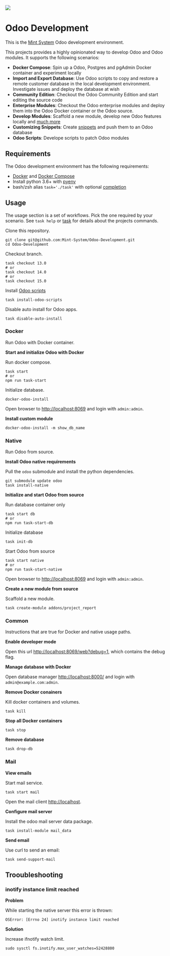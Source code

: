 ![](https://github.com/Mint-System/Odoo-Development/raw/14.0/logo.png)
<!-- ![](./logo.png) -->

Odoo Development
================

This is the [Mint System](https://www.mint-system.ch/) Odoo development environment.

This projects provides a highly opinionated way to develop Odoo and Odoo modules. It supports the following scenarios:

* **Docker Compose**: Spin up a Odoo, Postgres and pgAdmin Docker container and experiment locally
* **Import and Export Database**: Use Odoo scripts to copy and restore a remote customer database in the local development environment. Investigate issues and deploy the database at wish
* **Community Edition**: Checkout the Odoo Community Edition and start editing the source code
* **Enterprise Modules**: Checkout the Odoo enterprise modules and deploy them into the Odoo Docker container or the Odoo source.
* **Develop Modules**: Scaffold a new module, develop new Odoo features locally and [much more](./task.md)
* **Customizing Snippets**: Create [snippets](./snippets.md) and push them to an Odoo database
* **Odoo Scripts**: Develope scripts to patch Odoo modules 

## Requirements

The Odoo development environment has the following requirements:

* [Docker](https://docs.docker.com/engine/install/) and [Docker Compose](https://docs.docker.com/compose/)
* Install python 3.6+ with [pyenv](https://github.com/pyenv/pyenv)
* bash/zsh alias `task='./task'` with optional [completion](https://github.com/janikvonrotz/dotfiles/blob/master/oh-my-zsh-completions/_task)

## Usage

The usage section is a set of workflows. Pick the one required by your scenario. See `task help` or [task](./task.md) for details about the projects commands.

Clone this repository.

```console
git clone git@github.com:Mint-System/Odoo-Development.git
cd Odoo-Development
```

Checkout branch.

```console
task checkout 13.0
# or
task checkout 14.0
# or
task checkout 15.0
```

Install [Odoo scripts](https://ansible.build/roles/odoo-scripts/)

```console
task install-odoo-scripts
```

Disable auto install for Odoo apps.

```console
task disable-auto-install
```

### Docker

Run Odoo with Docker container.

**Start and initialize Odoo with Docker**

Run docker compose.

```console
task start
# or
npm run task-start
```

Initialize database.

```console
docker-odoo-install
```

Open browser to [http://localhost:8069](http://localhost:8069) and login with `admin:admin`.

**Install custom module**

```console
docker-odoo-install -m show_db_name
```

### Native

Run Odoo from source.

**Install Odoo native requirements**

Pull the `odoo` submodule and install the python dependencies.

```console
git submodule update odoo
task install-native
```

**Initialize and start Odoo from source**

Run database container only

```console
task start db
# or
npm run task-start-db
```

Initialize database

```console
task init-db
```

Start Odoo from source

```console
task start native
# or
npm run task-start-native
```

Open browser to [http://localhost:8069](http://localhost:8069) and login with `admin:admin`.

**Create a new module from source**

Scaffold a new module.

```console
task create-module addons/project_report
```

### Common

Instructions that are true for Docker and native usage paths.

**Enable developer mode**

Open this url [http://localhost:8069/web?debug=1](http://localhost:8069/web?debug=1), which contains the debug flag.

**Manage database with Docker**

Open database manager [http://localhost:8000/](http://localhost:8000/) and login with `admin@example.com:admin`.

**Remove Docker conainers**

Kill docker containers and volumes.

```console
task kill
```

**Stop all Docker containers**

```console
task stop
```

**Remove database**

```console
task drop-db
```

### Mail

**View emails**

Start mail service.

```console
task start mail
```

Open the mail client [http://localhost](http://localhost).

**Configure mail server**

Install the odoo mail server data package.

```console
task install-module mail_data
```

**Send email**

Use curl to send an email:

```console
task send-support-mail
```

## Trooubleshooting

### inotify instance limit reached 

**Problem**

While starting the native server this error is thrown:

```console
OSError: [Errno 24] inotify instance limit reached
```

**Solution**

Increase ifnotify watch limit.

```console
sudo sysctl fs.inotify.max_user_watches=52428800
```